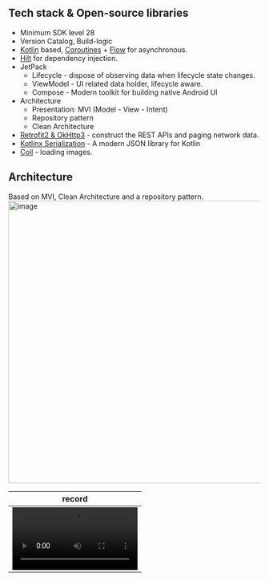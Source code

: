 ## Tech stack & Open-source libraries
- Minimum SDK level 28
- Version Catalog, Build-logic
- [Kotlin](https://kotlinlang.org/) based, [Coroutines](https://github.com/Kotlin/kotlinx.coroutines) + [Flow](https://kotlin.github.io/kotlinx.coroutines/kotlinx-coroutines-core/kotlinx.coroutines.flow/) for asynchronous.
- [Hilt](https://dagger.dev/hilt/) for dependency injection.
- JetPack
  - Lifecycle - dispose of observing data when lifecycle state changes.
  - ViewModel - UI related data holder, lifecycle aware.
  - Compose - Modern toolkit for building native Android UI
- Architecture
  - Presentation: MVI (Model - View - Intent)
  - Repository pattern
  - Clean Architecture
- [Retrofit2 & OkHttp3](https://github.com/square/retrofit) - construct the REST APIs and paging network data.
- [Kotlinx Serialization](https://github.com/Kotlin/kotlinx.serialization) - A modern JSON library for Kotlin
- [Coil](https://github.com/coil-kt/coil) - loading images.
  
## Architecture
Based on MVI, Clean Architecture and a repository pattern.
<img width="563" alt="image" src="https://github.com/suseungiee/pokemon/assets/52225690/a6c78e63-b871-4d5b-949e-dbf78477c078">

| record |
:-:|
<video src="https://github.com/suseungiee/pokemon/assets/52225690/f15d8fa4-0846-4e52-9115-ebe0c165147e" width="250"/>|
